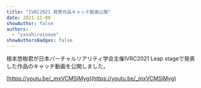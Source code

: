 ```yaml
---
title: "IVRC2021 発表作品キャッチ動画公開"
date: 2021-11-08
showAuthor: false
authors:
  - "yasuhiroinoue"
showAuthorsBadges: false
---
```


​根本悠樹君が日本バーチャルリアリティ学会主催IVRC2021 Leap stageで発表した作品のキャッチ動画を公開しました。

[https://youtu.be/_mxVCMSjMyg](https://youtu.be/_mxVCMSjMyg)
